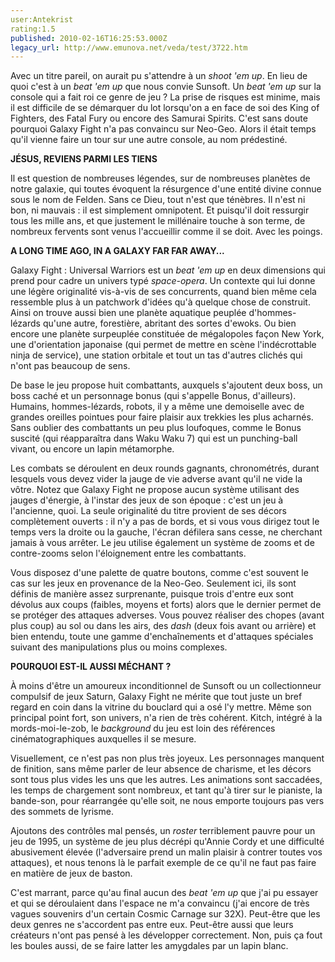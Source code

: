 ```yaml
---
user:Antekrist
rating:1.5
published: 2010-02-16T16:25:53.000Z
legacy_url: http://www.emunova.net/veda/test/3722.htm
---
```

Avec un titre pareil, on aurait pu s'attendre à un _shoot 'em up_. En lieu de quoi c'est à un _beat 'em up_ que nous convie Sunsoft. Un _beat 'em up_ sur la console qui a fait roi ce genre de jeu ? La prise de risques est minime, mais il est difficile de se démarquer du lot lorsqu'on a en face de soi des King of Fighters, des Fatal Fury ou encore des Samurai Spirits. C'est sans doute pourquoi Galaxy Fight n'a pas convaincu sur Neo-Geo. Alors il était temps qu'il vienne faire un tour sur une autre console, au nom prédestiné.  

  

**JÉSUS, REVIENS PARMI LES TIENS**  

Il est question de nombreuses légendes, sur de nombreuses planètes de notre galaxie, qui toutes évoquent la résurgence d'une entité divine connue sous le nom de Felden. Sans ce Dieu, tout n'est que ténèbres. Il n'est ni bon, ni mauvais : il est simplement omnipotent. Et puisqu'il doit ressurgir tous les mille ans, et que justement le millénaire touche à son terme, de nombreux fervents sont venus l'accueillir comme il se doit. Avec les poings.  

  

**A LONG TIME AGO, IN A GALAXY FAR FAR AWAY...**  

Galaxy Fight : Universal Warriors est un _beat 'em up_ en deux dimensions qui prend pour cadre un univers typé _space-opera_. Un contexte qui lui donne une légère originalité vis-à-vis de ses concurrents, quand bien même cela ressemble plus à un patchwork d'idées qu'à quelque chose de construit. Ainsi on trouve aussi bien une planète aquatique peuplée d'hommes-lézards qu'une autre, forestière, abritant des sortes d'ewoks. Ou bien encore une planète surpeuplée constituée de mégalopoles façon New York, une d'orientation japonaise (qui permet de mettre en scène l'indécrottable ninja de service), une station orbitale et tout un tas d'autres clichés qui n'ont pas beaucoup de sens.  

De base le jeu propose huit combattants, auxquels s'ajoutent deux boss, un boss caché et un personnage bonus (qui s'appelle Bonus, d'ailleurs). Humains, hommes-lézards, robots, il y a même une demoiselle avec de grandes oreilles pointues pour faire plaisir aux trekkies les plus acharnés. Sans oublier des combattants un peu plus loufoques, comme le Bonus suscité (qui réapparaîtra dans Waku Waku 7) qui est un punching-ball vivant, ou encore un lapin métamorphe.  

Les combats se déroulent en deux rounds gagnants, chronométrés, durant lesquels vous devez vider la jauge de vie adverse avant qu'il ne vide la vôtre. Notez que Galaxy Fight ne propose aucun système utilisant des jauges d'énergie, à l'instar des jeux de son époque : c'est un jeu à l'ancienne, quoi. La seule originalité du titre provient de ses décors complètement ouverts : il n'y a pas de bords, et si vous vous dirigez tout le temps vers la droite ou la gauche, l'écran défilera sans cesse, ne cherchant jamais à vous arrêter. Le jeu utilise également un système de zooms et de contre-zooms selon l'éloignement entre les combattants.  

Vous disposez d'une palette de quatre boutons, comme c'est souvent le cas sur les jeux en provenance de la Neo-Geo. Seulement ici, ils sont définis de manière assez surprenante, puisque trois d'entre eux sont dévolus aux coups (faibles, moyens et forts) alors que le dernier permet de se protéger des attaques adverses. Vous pouvez réaliser des chopes (avant plus coup) au sol ou dans les airs, des _dash_ (deux fois avant ou arrière) et bien entendu, toute une gamme d'enchaînements et d'attaques spéciales suivant des manipulations plus ou moins complexes.  

  

**POURQUOI EST-IL AUSSI MÉCHANT ?**  

À moins d'être un amoureux inconditionnel de Sunsoft ou un collectionneur compulsif de jeux Saturn, Galaxy Fight ne mérite que tout juste un bref regard en coin dans la vitrine du bouclard qui a osé l'y mettre. Même son principal point fort, son univers, n'a rien de très cohérent. Kitch, intégré à la mords-moi-le-zob, le _background_ du jeu est loin des références cinématographiques auxquelles il se mesure.  

Visuellement, ce n'est pas non plus très joyeux. Les personnages manquent de finition, sans même parler de leur absence de charisme, et les décors sont tous plus vides les uns que les autres. Les animations sont saccadées, les temps de chargement sont nombreux, et tant qu'à tirer sur le pianiste, la bande-son, pour réarrangée qu'elle soit, ne nous emporte toujours pas vers des sommets de lyrisme.  

Ajoutons des contrôles mal pensés, un _roster_ terriblement pauvre pour un jeu de 1995, un système de jeu plus décrépi qu'Annie Cordy et une difficulté abusivement élevée (l'adversaire prend un malin plaisir à contrer toutes vos attaques), et nous tenons là le parfait exemple de ce qu'il ne faut pas faire en matière de jeux de baston.  

C'est marrant, parce qu'au final aucun des _beat 'em up_ que j'ai pu essayer et qui se déroulaient dans l'espace ne m'a convaincu (j'ai encore de très vagues souvenirs d'un certain Cosmic Carnage sur 32X). Peut-être que les deux genres ne s'accordent pas entre eux. Peut-être aussi que leurs créateurs n'ont pas pensé à les développer correctement. Non, puis ça fout les boules aussi, de se faire latter les amygdales par un lapin blanc.